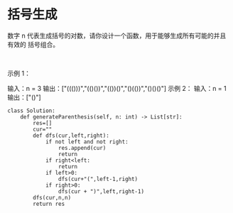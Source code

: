 # 括号生成
数字 n 代表生成括号的对数，请你设计一个函数，用于能够生成所有可能的并且 有效的 括号组合。

 

示例 1：

输入：n = 3
输出：["((()))","(()())","(())()","()(())","()()()"]
示例 2：
输入：n = 1
输出：["()"]
```
class Solution:
    def generateParenthesis(self, n: int) -> List[str]:
        res=[]
        cur=""
        def dfs(cur,left,right):
            if not left and not right:
                res.append(cur)
                return 
            if right<left:
                return 
            if left>0:
                dfs(cur+"(",left-1,right)
            if right>0:
                dfs(cur + ")",left,right-1)
        dfs(cur,n,n)
        return res
            
```
